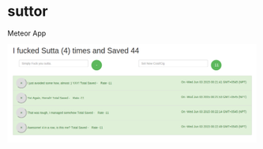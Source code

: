 # suttor
Meteor App

![App Image](https://github.com/arpitr/suttor/blob/master/Fuck%20You%20Sutta.png?raw=true "Optional title")
